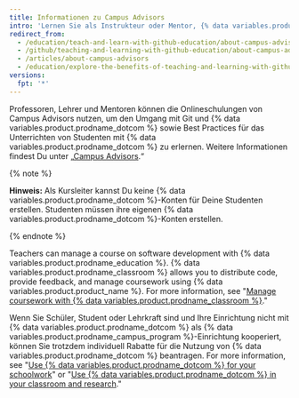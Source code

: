 ```yaml
---
title: Informationen zu Campus Advisors
intro: 'Lernen Sie als Instrukteur oder Mentor, {% data variables.product.prodname_dotcom %} an Ihrer Einrichtung mit Campus Advisors-Schulungen und -Support zu verwenden.'
redirect_from:
  - /education/teach-and-learn-with-github-education/about-campus-advisors
  - /github/teaching-and-learning-with-github-education/about-campus-advisors
  - /articles/about-campus-advisors
  - /education/explore-the-benefits-of-teaching-and-learning-with-github-education/about-campus-advisors
versions:
  fpt: '*'
---
```


Professoren, Lehrer und Mentoren können die Onlineschulungen von Campus Advisors nutzen, um den Umgang mit Git und {% data variables.product.prodname_dotcom %} sowie Best Practices für das Unterrichten von Studenten mit {% data variables.product.prodname_dotcom %} zu erlernen.  Weitere Informationen findest Du unter „[Campus Advisors](https://education.github.com/teachers/advisors).“

{% note %}

**Hinweis:** Als Kursleiter kannst Du keine {% data variables.product.prodname_dotcom %}-Konten für Deine Studenten erstellen. Studenten müssen ihre eigenen {% data variables.product.prodname_dotcom %}-Konten erstellen.

{% endnote %}

Teachers can manage a course on software development with {% data variables.product.prodname_education %}. {% data variables.product.prodname_classroom %} allows you to distribute code, provide feedback, and manage coursework using {% data variables.product.product_name %}. For more information, see "[Manage coursework with {% data variables.product.prodname_classroom %}](/education/manage-coursework-with-github-classroom)."

Wenn Sie Schüler, Student oder Lehrkraft sind und Ihre Einrichtung nicht mit {% data variables.product.prodname_dotcom %} als {% data variables.product.prodname_campus_program %}-Einrichtung kooperiert, können Sie trotzdem individuell Rabatte für die Nutzung von {% data variables.product.prodname_dotcom %} beantragen. For more information, see "[Use {% data variables.product.prodname_dotcom %} for your schoolwork](/education/teach-and-learn-with-github-education/use-github-for-your-schoolwork)" or "[Use {% data variables.product.prodname_dotcom %} in your classroom and research](/education/teach-and-learn-with-github-education/use-github-in-your-classroom-and-research/)."
